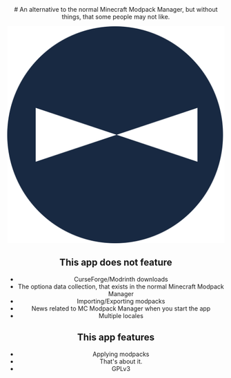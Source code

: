 <div align="center">
# An alternative to the normal Minecraft Modpack Manager, but without things, that some people may not like.

![The Logo](https://github.com/mrquantumoff/mcmodpackmanager-lite/raw/main/ui/images/logobig.png)

## This app does not feature

- CurseForge/Modrinth downloads
- The optiona data collection, that exists in the normal Minecraft Modpack Manager
- Importing/Exporting modpacks
- News related to MC Modpack Manager when you start the app
- Multiple locales

## This app features

- Applying modpacks
- That's about it.
- GPLv3
</div>
